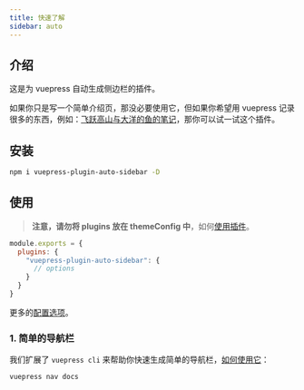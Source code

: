 ```yaml
---
title: 快速了解
sidebar: auto
---
```


## 介绍

这是为 vuepress 自动生成侧边栏的插件。

如果你只是写一个简单介绍页，那没必要使用它，但如果你希望用 vuepress 记录很多的东西，例如：[飞跃高山与大洋的鱼的笔记](https://docs.shanyuhai.top/)，那你可以试一试这个插件。



## 安装

```bash
npm i vuepress-plugin-auto-sidebar -D
```



## 使用

> **注意，请勿将 plugins 放在 themeConfig 中**，如何[使用插件](https://vuepress.vuejs.org/zh/plugin/using-a-plugin.html)。

```js
module.exports = {
  plugins: {
    "vuepress-plugin-auto-sidebar": {
      // options
    }
  }
}
```

更多的[配置选项](/zh/features/plugin-options.html)。



### 1. 简单的导航栏

我们扩展了 `vuepress cli` 来帮助你快速生成简单的导航栏，[如何使用它](/zh/features/plugin-options.html#nav-导航栏)：

```bash
vuepress nav docs
```